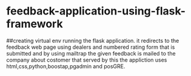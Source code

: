 # feedback-application-using-flask-framework
##creating virtual env running the flask application.
it redirects to the feedback web page using dealers and numbered rating form that is submitted and by using mailtrap the given feedback is mailed to the company about costomer that served by this the appliction uses html,css,python,boostap,pgadmin and posGRE.
